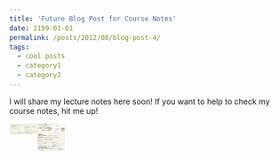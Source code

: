 ```yaml
---
title: 'Future Blog Post for Course Notes'
date: 2199-01-01
permalink: /posts/2012/08/blog-post-4/
tags:
  - cool posts
  - category1
  - category2
---
```


I will share my lecture notes here soon! If you want to help to check my course notes, hit me up!

<!-- ![nb1](https://raw.githubusercontent.com/robuno/robuno.github.io/master/files/nb1.jpg) -->

<!-- ![nb2](https://raw.githubusercontent.com/robuno/robuno.github.io/master/files/nb2.jpg) -->

<img align="left" width="50" height="20" src="https://raw.githubusercontent.com/robuno/robuno.github.io/master/files/nb1.jpg">

<img align="left" width="50" height="50" src="https://raw.githubusercontent.com/robuno/robuno.github.io/master/files/nb2.jpg">
